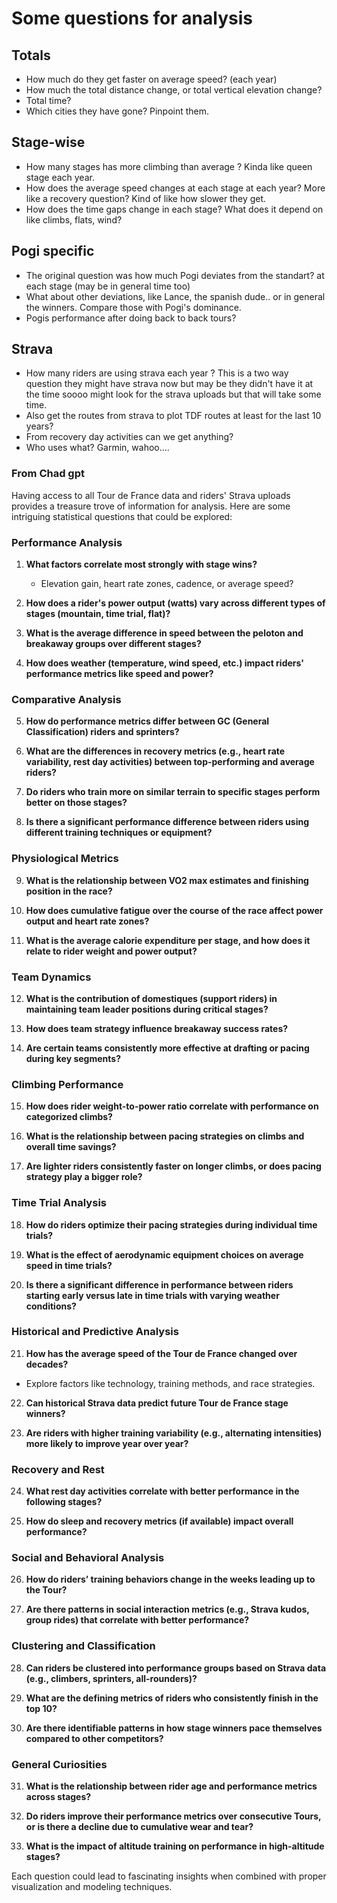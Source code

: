 # Some questions for analysis

## Totals

- How much do they get faster on average speed? (each year)
- How much the total distance change, or total vertical elevation change?
- Total time?
- Which cities they have gone? Pinpoint them.

## Stage-wise

- How many stages has more climbing than average ? Kinda like queen stage each year.
- How does the average speed changes at each stage at each year? More like a recovery question? Kind of like how slower they get.
- How does the time gaps change in each stage? What does it depend on like climbs, flats, wind?

## Pogi specific

- The original question was how much Pogi deviates from the standart? at each stage (may be in general time too)
- What about other deviations, like Lance, the spanish dude.. or in general the winners. Compare those with Pogi's dominance.
- Pogis performance after doing back to back tours?

## Strava

- How many riders are using strava each year ? This is a two way question they might have strava now but may be they didn't have it at the time soooo might look for the strava uploads but that will take some time.
- Also get the routes from strava to plot TDF routes at least for the last 10 years?
- From recovery day activities can we get anything?
- Who uses what? Garmin, wahoo....

### From Chad gpt

Having access to all Tour de France data and riders' Strava uploads provides a treasure trove of information for analysis. Here are some intriguing statistical questions that could be explored:

### **Performance Analysis**

1. **What factors correlate most strongly with stage wins?**

   - Elevation gain, heart rate zones, cadence, or average speed?

2. **How does a rider's power output (watts) vary across different types of stages (mountain, time trial, flat)?**

3. **What is the average difference in speed between the peloton and breakaway groups over different stages?**

4. **How does weather (temperature, wind speed, etc.) impact riders' performance metrics like speed and power?**

### **Comparative Analysis**

5. **How do performance metrics differ between GC (General Classification) riders and sprinters?**

6. **What are the differences in recovery metrics (e.g., heart rate variability, rest day activities) between top-performing and average riders?**

7. **Do riders who train more on similar terrain to specific stages perform better on those stages?**

8. **Is there a significant performance difference between riders using different training techniques or equipment?**

### **Physiological Metrics**

9. **What is the relationship between VO2 max estimates and finishing position in the race?**

10. **How does cumulative fatigue over the course of the race affect power output and heart rate zones?**

11. **What is the average calorie expenditure per stage, and how does it relate to rider weight and power output?**

### **Team Dynamics**

12. **What is the contribution of domestiques (support riders) in maintaining team leader positions during critical stages?**

13. **How does team strategy influence breakaway success rates?**

14. **Are certain teams consistently more effective at drafting or pacing during key segments?**

### **Climbing Performance**

15. **How does rider weight-to-power ratio correlate with performance on categorized climbs?**

16. **What is the relationship between pacing strategies on climbs and overall time savings?**

17. **Are lighter riders consistently faster on longer climbs, or does pacing strategy play a bigger role?**

### **Time Trial Analysis**

18. **How do riders optimize their pacing strategies during individual time trials?**

19. **What is the effect of aerodynamic equipment choices on average speed in time trials?**

20. **Is there a significant difference in performance between riders starting early versus late in time trials with varying weather conditions?**

### **Historical and Predictive Analysis**

21. **How has the average speed of the Tour de France changed over decades?**

- Explore factors like technology, training methods, and race strategies.

22. **Can historical Strava data predict future Tour de France stage winners?**

23. **Are riders with higher training variability (e.g., alternating intensities) more likely to improve year over year?**

### **Recovery and Rest**

24. **What rest day activities correlate with better performance in the following stages?**

25. **How do sleep and recovery metrics (if available) impact overall performance?**

### **Social and Behavioral Analysis**

26. **How do riders’ training behaviors change in the weeks leading up to the Tour?**

27. **Are there patterns in social interaction metrics (e.g., Strava kudos, group rides) that correlate with better performance?**

### **Clustering and Classification**

28. **Can riders be clustered into performance groups based on Strava data (e.g., climbers, sprinters, all-rounders)?**

29. **What are the defining metrics of riders who consistently finish in the top 10?**

30. **Are there identifiable patterns in how stage winners pace themselves compared to other competitors?**

### **General Curiosities**

31. **What is the relationship between rider age and performance metrics across stages?**

32. **Do riders improve their performance metrics over consecutive Tours, or is there a decline due to cumulative wear and tear?**

33. **What is the impact of altitude training on performance in high-altitude stages?**

Each question could lead to fascinating insights when combined with proper visualization and modeling techniques.
